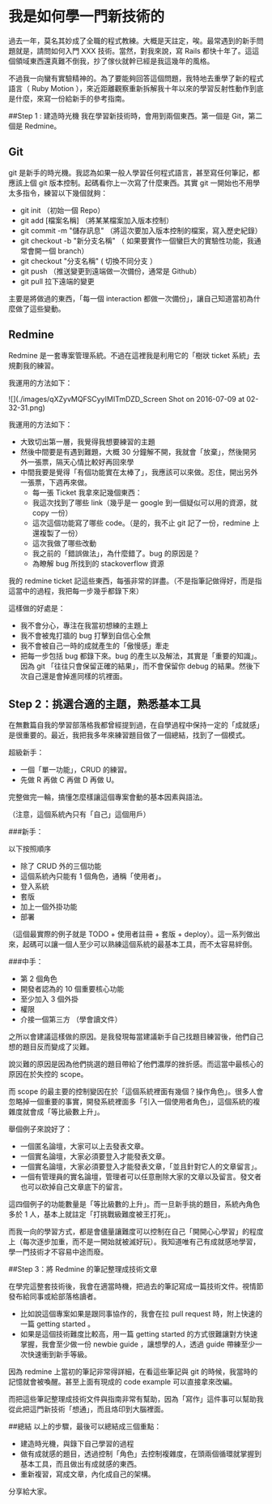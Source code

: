 # 我是如何學一門新技術的


過去一年，莫名其妙成了全職的程式教練。大概是天註定，唉。最常遇到的新手問題就是，請問如何入門 XXX 技術。當然，對我來說，寫 Rails 都快十年了。這這個領域東西還真難不倒我，抄了傢伙就幹已經是我這幾年的風格。

不過我一向蠻有實驗精神的。為了要能夠回答這個問題，我特地去重學了新的程式語言（ Ruby Motion ），來近距離觀察重新拆解我十年以來的學習反射性動作到底是什麼，來寫一份給新手的參考指南。

##Step 1 : 建造時光機
我在學習新技術時，會用到兩個東西。第一個是 Git，第二個是 Redmine。

## Git
git 是新手的時光機。我認為如果一般人學習任何程式語言，甚至寫任何筆記，都應該上個 git 版本控制。起碼看你上一次寫了什麼東西。其實 git 一開始也不用學太多指令，練習以下幾個就夠：

- git init （初始一個 Repo）
- git add [檔案名稱] （將某某檔案加入版本控制）
- git commit -m "儲存訊息" （將這次要加入版本控制的檔案，寫入歷史紀錄）
- git checkout -b "新分支名稱" （ 如果要實作一個蠻巨大的實驗性功能，我通常會開一個 branch）
- git checkout "分支名稱" ( 切換不同分支 ）
- git push （推送變更到遠端做一次備份，通常是 Github）
- git pull 拉下遠端的變更


主要是將做過的東西，「每一個 interaction 都做一次備份」，讓自己知道當初為什麼做了這些變動。

## Redmine

Redmine 是一套專案管理系統。不過在這裡我是利用它的「樹狀 ticket 系統」去規劃我的練習。


我運用的方法如下：

![](./images/qXZyvMQFSCyyIMITmDZD_Screen Shot on 2016-07-09 at 02-32-31.png)


我運用的方法如下：

- 大致切出第一層，我覺得我想要練習的主題
- 然後中間要是有遇到難題，大概 30 分鐘解不開，我就會「放棄」，然後開另外一張票，隔天心情比較好再回來學
- 中間我要是覺得「有個功能實在太棒了」，我應該可以來做。忍住，開出另外一張票，下週再來做。
    - 每一張 Ticket 我拿來記幾個東西：
    - 我這次找到了哪些 link（幾乎是一 google 到一個疑似可以用的資源，就 copy 一份）
    - 這次這個功能寫了哪些 code。（是的，我不止 git 記了一份，redmine 上還複製了一份）
    - 這次我做了哪些改動
    - 我之前的「錯誤做法」，為什麼錯了。bug 的原因是？
    - 為瞭解 bug 所找到的 stackoverflow 資源


我的 redmine ticket 記這些東西，每張非常的詳盡。（不是指筆記做得好，而是指這當中的過程，我把每一步幾乎都錄下來）

這樣做的好處是：

- 我不會分心，專注在我當初想練的主題上
- 我不會被鬼打牆的 bug 打擊到自信心全無
- 我不會被自己一時的成就產生的「傲慢感」牽走
- 把每一步包括 bug 都錄下來。bug 的產生以及解法，其實是「重要的知識」。因為 git 「往往只會保留正確的結果」，而不會保留你 debug 的結果。然後下次自己還是會掉進同樣的坑裡面。

## Step 2：挑選合適的主題，熟悉基本工具


在無數篇自我的學習部落格我都曾經提到過，在自學過程中保持一定的「成就感」是很重要的。最近，我把我多年來練習題目做了一個總結，找到了一個模式。

超級新手：
- 一個「單一功能」，CRUD 的練習。
- 先做 R 再做 C 再做 D 再做 U。

完整做完一輪，搞懂怎麼樣讓這個專案會動的基本因素與語法。

（注意，這個系統內只有「自己」這個用戶）

###新手：

以下按照順序

- 除了 CRUD 外的三個功能
- 這個系統內只能有 1 個角色，通稱「使用者」。
- 登入系統
- 套版
- 加上一個外掛功能
- 部署

（這個最實際的例子就是 TODO + 使用者註冊 + 套版 + deploy）。這一系列做出來，起碼可以讓一個人至少可以熟練這個系統的最基本工具，而不太容易絆倒。

###中手：
- 第 2 個角色
- 開發者認為的 10 個重要核心功能
- 至少加入 3 個外掛
- 權限
- 介接一個第三方 （學會讀文件）


之所以會建議這樣做的原因。是我發現每當建議新手自己找題目練習後，他們自己想的題目反而變成了災難。

說災難的原因是因為他們挑選的題目帶給了他們濃厚的挫折感。而這當中最核心的原因在於失控的 scope。

而 scope 的最主要的控制變因在於「這個系統裡面有幾個？操作角色」。很多人會忽略掉一個重要的事實，開發系統裡面多「引入一個使用者角色」，這個系統的複雜度就會成「等比級數上升」。

舉個例子來說好了：

- 一個匿名論壇，大家可以上去發表文章。
- 一個實名論壇，大家必須要登入才能發表文章。
- 一個實名論壇，大家必須要登入才能發表文章，「並且針對它人的文章留言」。
- 一個有管理員的實名論壇，管理者可以任意刪除大家的文章以及留言。發文者也可以砍掉自己文章底下的留言。

這四個例子的功能數量是「等比級數的上升」。而一旦新手挑的題目，系統內角色多於 1 人，基本上就註定「打挑戰級難度被王打死」。

而我一向的學習方式，都是會儘量讓難度可以控制在自己「開開心心學習」的程度上（每次逐步加重，而不是一開始就被滅好玩）。我知道唯有己有成就感地學習，學一門技術才不容易中途而廢。

##Step 3：將 Redmine 的筆記整理成技術文章


在學完這整套技術後，我會在適當時機，把過去的筆記寫成一篇技術文件。視情節發布給同事或給部落格讀者。

- 比如說這個專案如果是跟同事協作的，我會在拉 pull request 時，附上快速的一篇 getting started 。
- 如果是這個技術難度比較高，用一篇 getting started 的方式很難讓對方快速掌握，我會至少做一份 newbie guide ，讓想學的人，透過 guide 帶練至少一次快速衝到新手等級。

因為 redmine 上當初的筆記非常得詳細，在看這些筆記與 git 的時候，我當時的記憶就會被喚醒。甚至上面有現成的 code example 可以直接拿來改編。

而把這些筆記整理成技術文件與指南非常有幫助，因為「寫作」這件事可以幫助我從此把這門新技術「想通」，而且烙印到大腦裡面。


##總結
以上的步驟，最後可以總結成三個重點：

- 建造時光機，與錄下自己學習的過程
- 做有成就感的題目，透過控制「角色」去控制複雜度，在頭兩個循環就掌握到基本工具，而且做出有成就感的東西。
- 重新複習，寫成文章，內化成自己的架構。

分享給大家。

